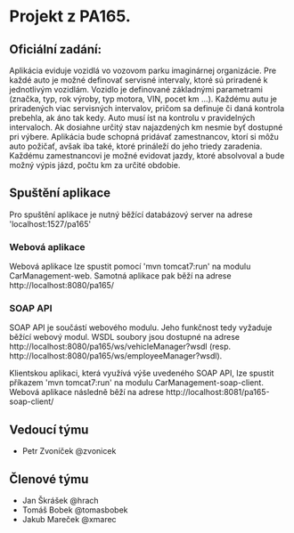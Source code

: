 # Projekt z PA165.

## Oficiální zadání:
Aplikácia eviduje vozidlá vo vozovom parku imaginárnej organizácie. Pre každé auto je možné definovať servisné intervaly, ktoré sú priradené k jednotlivým vozidlám. Vozidlo je definované základnými parametrami (značka, typ, rok výroby, typ motora, VIN, pocet km ...). Každému autu je priradených viac servisných intervalov, pričom sa definuje či daná kontrola prebehla, ak áno tak kedy. Auto musí íst na kontrolu v pravidelných intervaloch. Ak dosiahne určitý stav najazdených km nesmie byť dostupné pri výbere. Aplikácia bude schopná pridávať zamestnancov, ktorí si môžu auto požičať, avšak iba také, ktoré prináleží do jeho triedy zaradenia. Každému zamestnancovi je možné evidovat jazdy, ktoré absolvoval a bude možný výpis jázd, počtu km za určité obdobie. 

## Spuštění aplikace

Pro spuštění aplikace je nutný běžící databázový server na adrese 'localhost:1527/pa165'

### Webová aplikace

Webová aplikace lze spustit pomocí 'mvn tomcat7:run' na modulu CarManagement-web. Samotná aplikace pak běží na adrese http://localhost:8080/pa165/

### SOAP API

SOAP API je součástí webového modulu. Jeho funkčnost tedy vyžaduje běžící webový modul. WSDL soubory jsou dostupné na adrese http://localhost:8080/pa165/ws/vehicleManager?wsdl (resp. http://localhost:8080/pa165/ws/employeeManager?wsdl).

Klientskou aplikaci, která využívá výše uvedeného SOAP API, lze spustit příkazem 'mvn tomcat7:run' na modulu CarManagement-soap-client. Webová aplikace následně běží na adrese http://localhost:8081/pa165-soap-client/


## Vedoucí týmu
- Petr Zvoníček @zvonicek

## Členové týmu
- Jan Škrášek @hrach
- Tomáš Bobek @tomasbobek
- Jakub Mareček @xmarec
